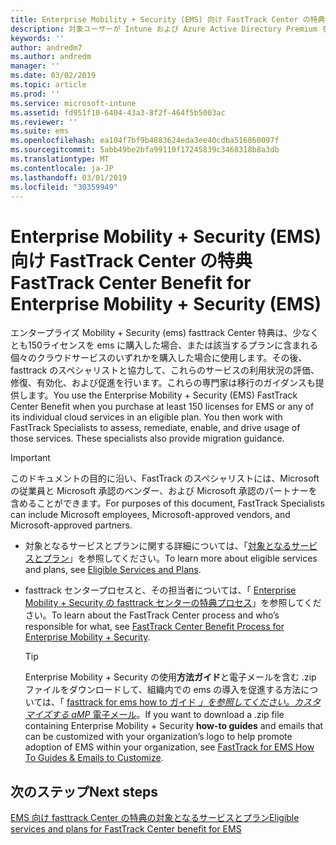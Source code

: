```yaml
---
title: Enterprise Mobility + Security (EMS) 向け FastTrack Center の特典
description: 対象ユーザーが Intune および Azure Active Directory Premium を計画および展開するためのプログラム
keywords: ''
author: andredm7
ms.author: andredm
manager: ''
ms.date: 03/02/2019
ms.topic: article
ms.prod: ''
ms.service: microsoft-intune
ms.assetid: fd951f10-6404-43a3-8f2f-464f5b5003ac
ms.reviewer: ''
ms.suite: ems
ms.openlocfilehash: ea104f7bf9b4883624eda3ee40cdba516860097f
ms.sourcegitcommit: 5abb49be2bfa99110f17245839c3468318b8a3db
ms.translationtype: MT
ms.contentlocale: ja-JP
ms.lasthandoff: 03/01/2019
ms.locfileid: "30359949"
---
```

# <a name="fasttrack-center-benefit-for-enterprise-mobility--security-ems"></a><span data-ttu-id="837b9-103">Enterprise Mobility + Security (EMS) 向け FastTrack Center の特典</span><span class="sxs-lookup"><span data-stu-id="837b9-103">FastTrack Center Benefit for Enterprise Mobility + Security (EMS)</span></span>

<span data-ttu-id="837b9-p101">エンタープライズ Mobility + Security (ems) fasttrack Center 特典は、少なくとも150ライセンスを ems に購入した場合、または該当するプランに含まれる個々のクラウドサービスのいずれかを購入した場合に使用します。その後、fasttrack のスペシャリストと協力して、これらのサービスの利用状況の評価、修復、有効化、および促進を行います。これらの専門家は移行のガイダンスも提供します。</span><span class="sxs-lookup"><span data-stu-id="837b9-p101">You use the Enterprise Mobility + Security (EMS) FastTrack Center Benefit when you purchase at least 150 licenses for EMS or any of its individual cloud services in an eligible plan. You then work with FastTrack Specialists to assess, remediate, enable, and drive usage of those services. These specialists also provide migration guidance.</span></span>

> [!IMPORTANT]
> <span data-ttu-id="837b9-107">このドキュメントの目的に沿い、FastTrack のスペシャリストには、Microsoft の従業員と Microsoft 承認のベンダー、および Microsoft 承認のパートナーを含めることができます。</span><span class="sxs-lookup"><span data-stu-id="837b9-107">For purposes of this document, FastTrack Specialists can include Microsoft employees, Microsoft-approved vendors, and Microsoft-approved partners.</span></span>

- <span data-ttu-id="837b9-108">対象となるサービスとプランに関する詳細については、「[対象となるサービスとプラン](M365-eligible-services-and-plans.md)」を参照してください。</span><span class="sxs-lookup"><span data-stu-id="837b9-108">To learn more about eligible services and plans, see [Eligible Services and Plans](M365-eligible-services-and-plans.md).</span></span>

- <span data-ttu-id="837b9-109">fasttrack センタープロセスと、その担当者については、「 [Enterprise Mobility + Security の fasttrack センターの特典プロセス](EMS-fasttrack-process.md)」を参照してください。</span><span class="sxs-lookup"><span data-stu-id="837b9-109">To learn about the FastTrack Center process and who’s responsible for what, see [FastTrack Center Benefit Process for Enterprise Mobility + Security](EMS-fasttrack-process.md).</span></span>

    > [!TIP]
    > <span data-ttu-id="837b9-110">Enterprise Mobility + Security の使用**方法ガイド**と電子メールを含む .zip ファイルをダウンロードして、組織内での ems の導入を促進する方法については、「 [fasttrack for ems how to ガイド _」を参照してください。カスタマイズする aMP_ 電子メール](https://gallery.technet.microsoft.com/FastTrack-for-EMS-How-To-f170da4c)。</span><span class="sxs-lookup"><span data-stu-id="837b9-110">If you want to download a .zip file containing Enterprise Mobility + Security **how-to guides** and emails that can be customized with your organization’s logo to help promote adoption of EMS within your organization, see [FastTrack for EMS How To Guides & Emails to Customize](https://gallery.technet.microsoft.com/FastTrack-for-EMS-How-To-f170da4c).</span></span>

## <a name="next-steps"></a><span data-ttu-id="837b9-111">次のステップ</span><span class="sxs-lookup"><span data-stu-id="837b9-111">Next steps</span></span>

[<span data-ttu-id="837b9-112">EMS 向け fasttrack Center の特典の対象となるサービスとプラン</span><span class="sxs-lookup"><span data-stu-id="837b9-112">Eligible services and plans for FastTrack Center benefit for EMS</span></span>](M365-eligible-services-and-plans.md)


